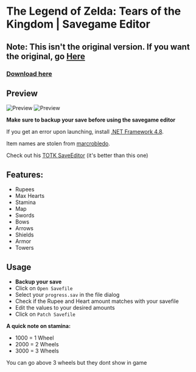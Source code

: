 # The Legend of Zelda: Tears of the Kingdom | Savegame Editor
## Note: This isn't the original version. If you want the original, go [Here](https://github.com/lchmagKekse/TOTK-SaveGame-Editor)

### [Download here](https://github.com/lchmagKekse/TOTK-SaveGame-Editor/releases/latest)

## Preview

![Preview](https://cdn.discordapp.com/attachments/1104154655518376021/1107321327959941240/image.png)
![Preview](https://cdn.discordapp.com/attachments/1104154655518376021/1109884348976611359/image.png)

**Make sure to backup your save before using the savegame editor**

If you get an error upon launching, install [.NET Framework 4.8](https://dotnet.microsoft.com/en-us/download/dotnet-framework/net48).

Item names are stolen from [marcrobledo](https://github.com/marcrobledo/savegame-editors/tree/master/zelda-totk).

Check out his [TOTK SaveEditor](https://www.marcrobledo.com/savegame-editors/zelda-totk/) (it's better than this one)

## Features:

- Rupees
- Max Hearts
- Stamina
- Map
- Swords
- Bows
- Arrows
- Shields
- Armor
- Towers

## Usage

- **Backup your save**
- Click on `Open Savefile`
- Select your `progress.sav` in the file dialog
- Check if the Rupee and Heart amount matches with your savefile
- Edit the values to your desired amounts
- Click on `Patch Savefile`

**A quick note on stamina:**

- 1000 = 1 Wheel
- 2000 = 2 Wheels
- 3000 = 3 Wheels

You can go above 3 wheels but they dont show in game
